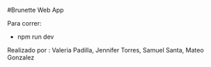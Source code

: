 #Brunette Web App

Para correr:
* npm run dev


Realizado por : Valeria Padilla, Jennifer Torres, Samuel Santa, Mateo Gonzalez
